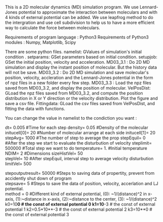 This is a 2D molecular dynamics (MD) simulation program. We use Lennard-Jones potential to approximate the interaction between moleculars and with 4 kinds of external potential can be added. We use leapfrog method to do the intergration and use cell subdivision to help us to have a more efficient way to calculate the force between moleculars. 

Requirements of program language :
Python3
Requirements of Python3 modules :
Numpy, Matplotlib, Scipy

There are some python files.
namelist: GValues of simulation's initial condition .
setparams: GSet parameters based on initial condition.
setupjob: GSet the initial position, velocity and acceleration.
MD03_3.1 : Do 2D MD simulation and display the instant position of molecular. But the history data will not be save.
MD03_3.2 : Do 2D MD simulation and save molecular's position, velocity, accleration and the Lennard-Jones potential in the form of npz files in a new folder every few step.
MD03_3.3 : Load the npz files saved from MD03_3.2, and display the position of molecular.
VelPosDist: GLoad the npz files saved from MD03_3.2, and compute the position distribution in X or Y direction or the velocity distribution. Plot the figure and save a csv file. 
Fittingdata: GLoad the csv files saved from VelPosDist, and fitting the data with functions.



You can change the value in namelist to the condiction you want : 

dt=            0.005        #Time for each step 
density=       0.05        #Density of the molecular
initucell[0]=  20           #Number of molecular arrange at each side
initucell[1]=  20
stepAvg=       1000      #The number of step to average the prop
stepEquil=     0             #After the step we start to evaluate the disturbution of velocity
steplimit=     500000    #Total step we want to do
temperature=   1.         #Initial temperature
NDIM=          2             #Dimensions
sizeHistVel=   50       
stepVel=       10       #After stepEquil, interval step to average velocity disturbution
limitVel=      500      

stepoutputresult= 50000 #Steps to saving data of propertity, prevent from accidently shut down of program   
stepsave=      5       #Steps to save the data of position, velocity, accerlation and LJ potential.   
method = 0             #Different kind of external potential, (0): ~1/(distance)^2 in x-axis, (1):~distance in x-axis, (2):~distance to the center, (3): ~1/(distance)^2
k0=10**0               # the const of external potential 0
k1=10**-3             # the const of external potential 1
k2=0.5*10**-3      # the const of external potential 2
k3=10**0              # the const of external potential 3


